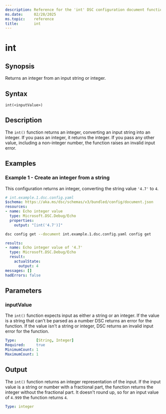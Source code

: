 ```yaml
---
description: Reference for the 'int' DSC configuration document function
ms.date:     02/28/2025
ms.topic:    reference
title:       int
---
```


# int

## Synopsis

Returns an integer from an input string or integer.

## Syntax

```Syntax
int(<inputValue>)
```

## Description

The `int()` function returns an integer, converting an input string into an integer. If you pass an
integer, it returns the integer. If you pass any other value, including a non-integer number, the
function raises an invalid input error.

## Examples

### Example 1 - Create an integer from a string

This configuration returns an integer, converting the string value `'4.7'` to `4`.

```yaml
# int.example.1.dsc.config.yaml
$schema: https://aka.ms/dsc/schemas/v3/bundled/config/document.json
resources:
- name: Echo integer value
  type: Microsoft.DSC.Debug/Echo
  properties:
    output: "[int('4.7')]"
```

```bash
dsc config get --document int.example.1.dsc.config.yaml config get
```

```yaml
results:
- name: Echo integer value of '4.7'
  type: Microsoft.DSC.Debug/Echo
  result:
    actualState:
      output: 4
messages: []
hadErrors: false
```

## Parameters

### inputValue

The `int()` function expects input as either a string or an integer. If the value is a string that
can't be parsed as a number DSC returns an error for the function. If the value isn't a string or
integer, DSC returns an invalid input error for the function.

```yaml
Type:         [String, Integer]
Required:     true
MinimumCount: 1
MaximumCount: 1
```

## Output

The `int()` function returns an integer representation of the input. If the input value is a string
or number with a fractional part, the function returns the integer without the fractional part. It
doesn't round up, so for an input value of `4.999` the function returns `4`.

```yaml
Type: integer
```

<!-- Link reference definitions -->
